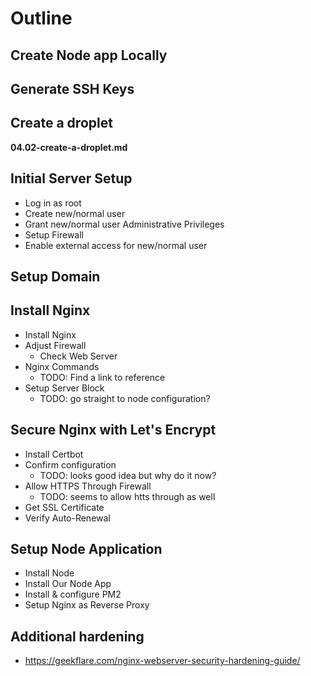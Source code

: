 # Outline

## Create Node app Locally

## Generate SSH Keys

## Create a droplet

__04.02-create-a-droplet.md__

## Initial Server Setup

- Log in as root
- Create new/normal user
- Grant new/normal user Administrative Privileges
- Setup Firewall
- Enable external access for new/normal user

## Setup Domain

## Install Nginx

- Install Nginx
- Adjust Firewall
  - Check Web  Server  
- Nginx Commands
  - TODO: Find a link to reference
- Setup Server Block
  - TODO: go straight to node configuration?

## Secure Nginx with Let's Encrypt
- Install Certbot
- Confirm configuration
  - TODO: looks good idea but why do it now?
- Allow HTTPS Through Firewall
  - TODO: seems to allow htts through as well
- Get SSL Certificate
- Verify Auto-Renewal

## Setup Node Application

- Install Node
- Install Our Node App
- Install & configure PM2
- Setup Nginx as Reverse Proxy

## Additional hardening
- https://geekflare.com/nginx-webserver-security-hardening-guide/

